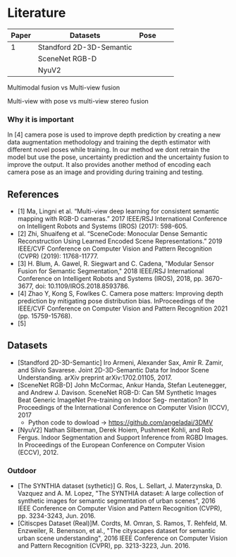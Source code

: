 # Literature

| Paper  | Datasets  | Pose  |   |   |
|---|---|---|---|---|
| 1  |Standford 2D-3D-Semantic   |   |   |   |
|   | SceneNet RGB-D  |   |   |   |
|   | NyuV2  |   |   |   |


Multimodal fusion vs Multi-view fusion

Multi-view with pose vs multi-view stereo fusion 

### Why it is important
In [4] camera pose is used to improve depth prediction by creating a new data augmentation methodology and training the depth estimator with different novel poses while training.  In our method we dont retrain the model but use the pose, uncertainty prediction and the uncertainty fusion to improve the output.
It also provides another method of encoding each camera pose as an image and providing during training and testing. 

## References 

* [1] Ma, Lingni et al. “Multi-view deep learning for consistent semantic mapping with RGB-D cameras.” 2017 IEEE/RSJ International Conference on Intelligent Robots and Systems (IROS) (2017): 598-605.
* [2] Zhi, Shuaifeng et al. “SceneCode: Monocular Dense Semantic Reconstruction Using Learned Encoded Scene Representations.” 2019 IEEE/CVF Conference on Computer Vision and Pattern Recognition (CVPR) (2019): 11768-11777.
* [3] H. Blum, A. Gawel, R. Siegwart and C. Cadena, "Modular Sensor Fusion for Semantic Segmentation," 2018 IEEE/RSJ International Conference on Intelligent Robots and Systems (IROS), 2018, pp. 3670-3677, doi: 10.1109/IROS.2018.8593786.
* [4] Zhao Y, Kong S, Fowlkes C. Camera pose matters: Improving depth prediction by mitigating pose distribution bias. InProceedings of the IEEE/CVF Conference on Computer Vision and Pattern Recognition 2021 (pp. 15759-15768).
* [5] 

## Datasets

* [Standford 2D-3D-Semantic] Iro Armeni, Alexander Sax, Amir R. Zamir, and Silvio Savarese. Joint 2D-3D-Semantic Data for Indoor Scene Understanding. arXiv preprint arXiv:1702.01105, 2017.
* [SceneNet RGB-D] John McCormac, Ankur Handa, Stefan Leutenegger, and 
Andrew J. Davison. SceneNet RGB-D: Can 5M Synthetic
Images Beat Generic ImageNet Pre-training on Indoor Seg-
mentation? In Proceedings of the International Conference
on Computer Vision (ICCV), 2017
  * Python code to dowload -> https://github.com/angeladai/3DMV 
* [NyuV2] Nathan Silberman, Derek Hoiem, Pushmeet Kohli, and Rob
Fergus. Indoor Segmentation and Support Inference from
RGBD Images. In Proceedings of the European Conference
on Computer Vision (ECCV), 2012.

### Outdoor
* [The SYNTHIA dataset (sythetic)] G. Ros, L. Sellart, J. Materzynska, D. Vazquez and A. M. Lopez, "The SYNTHIA dataset: A large collection of synthetic images for semantic segmentation of urban scenes", 2016 IEEE Conference on Computer Vision and Pattern Recognition (CVPR), pp. 3234-3243, Jun. 2016.
* [Citiscpes Dataset (Real)]M. Cordts, M. Omran, S. Ramos, T. Rehfeld, M. Enzweiler, R. Benenson, et al., "The cityscapes dataset for semantic urban scene understanding", 2016 IEEE Conference on Computer Vision and Pattern Recognition (CVPR), pp. 3213-3223, Jun. 2016.
